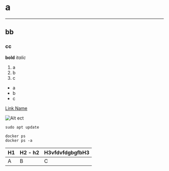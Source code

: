 # a
---
## bb
### cc

**bold** 
*italic*
1. a
2. b
3. c
   
* a
* b
* c

[Link Name](link)

![Alt ect](Image.jpg)

`
sudo apt update 
`

```
docker ps
docker ps -a
```

| H1  | H2 - h2 |  H3vfdvfdgbgfbH3 |
|-----|---------|------------------|
| A   |    B    |         C        |
